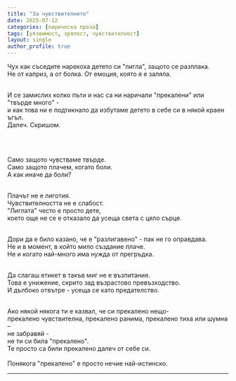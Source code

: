 ```yaml
---
title: "За чувствителните"
date: 2025-07-12
categories: [лирическа проза]
tags: [уязвимост, зрялост, чувствителност]
layout: single
author_profile: true
---
```

<div class="poem3">

Чух как съседите нарекоха детето си "лигла", защото се разплака.<br/>
Не от каприз, а от болка. От емоция, която я е заляла.<br/>
<br/>

И се замислих колко пъти и нас са ни наричали "прекалени" или "твърде много" -<br/>
и как това ни е подтикнало да избутаме детето в себе си в някой краен ъгъл.<br/>
Далеч. Скришом.

<br/><br/>

Само защото чувстваме твърде.<br/>
Само защото плачем, когато боли.<br/>
А как иначе да боли?<br/><br/>

Плачът не е лиготия.<br/>
Чувствителността не е слабост.<br/>
"Лиглата" често е просто дете,<br/>
което още не се е отказало да усеща света с цяло сърце.<br/>
<br/>

Дори да е било казано, че е "разлигавено" - пак не го оправдава.<br/>
Не и в момент, в който мило създание плаче.<br/>
Не и когато най-много има нужда от прегръдка.<br/>
<br/>

Да слагаш етикет в такъв миг не е възпитание.<br/>
Това е унижение, скрито зад възрастово превъзходство.<br/>
И дълбоко отвътре - усеща се като предателство.<br/>
<br/>

Ако някой някога ти е казвал, че си прекалено нещо-<br/>
прекалено чувствителна, прекалено ранима, прекалено тиха или шумна –<br/>
не забравяй -<br/>
не ти си била "прекалено".<br/>
Те просто са били прекалено далеч от себе си.<br/>
<br/>
Понякога "прекалено" е просто нечие най-истинско.<br/>
</div>
<hr/>